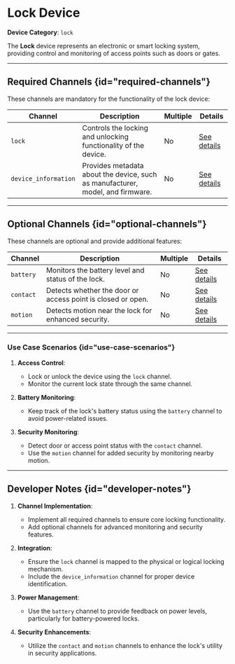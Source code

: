 # Lock Device

**Device Category**: `lock`

The **Lock** device represents an electronic or smart locking system, providing control and monitoring
of access points such as doors or gates.

---

## Required Channels {id="required-channels"}

These channels are mandatory for the functionality of the lock device:

| **Channel**          | **Description**                                                                | **Multiple** | **Details**                                |
|----------------------|--------------------------------------------------------------------------------|--------------|--------------------------------------------|
| `lock`               | Controls the locking and unlocking functionality of the device.                | No           | [See details](LockChannel.md)              |
| `device_information` | Provides metadata about the device, such as manufacturer, model, and firmware. | No           | [See details](DeviceInformationChannel.md) |

---

## Optional Channels {id="optional-channels"}

These channels are optional and provide additional features:

| **Channel** | **Description**                                             | **Multiple** | **Details**                      |
|-------------|-------------------------------------------------------------|--------------|----------------------------------|
| `battery`   | Monitors the battery level and status of the lock.          | No           | [See details](BatteryChannel.md) |
| `contact`   | Detects whether the door or access point is closed or open. | No           | [See details](ContactChannel.md) |
| `motion`    | Detects motion near the lock for enhanced security.         | No           | [See details](MotionChannel.md)  |

---

### Use Case Scenarios {id="use-case-scenarios"}

1. **Access Control**:
    - Lock or unlock the device using the `lock` channel.
    - Monitor the current lock state through the same channel.

2. **Battery Monitoring**:
    - Keep track of the lock's battery status using the `battery` channel to avoid power-related issues.

3. **Security Monitoring**:
    - Detect door or access point status with the `contact` channel.
    - Use the `motion` channel for added security by monitoring nearby motion.

---

## Developer Notes {id="developer-notes"}

1. **Channel Implementation**:
    - Implement all required channels to ensure core locking functionality.
    - Add optional channels for advanced monitoring and security features.

2. **Integration**:
    - Ensure the `lock` channel is mapped to the physical or logical locking mechanism.
    - Include the `device_information` channel for proper device identification.

3. **Power Management**:
    - Use the `battery` channel to provide feedback on power levels, particularly for battery-powered locks.

4. **Security Enhancements**:
    - Utilize the `contact` and `motion` channels to enhance the lock's utility in security applications.
